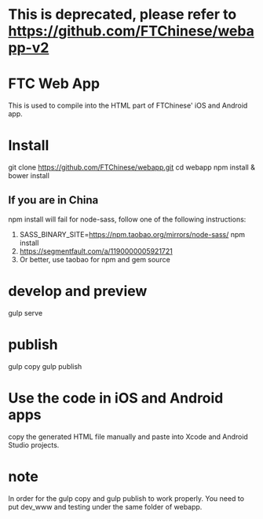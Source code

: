# This is deprecated, please refer to https://github.com/FTChinese/webapp-v2

# FTC Web App
This is used to compile into the HTML part of FTChinese' iOS and Android app. 

# Install
git clone https://github.com/FTChinese/webapp.git
cd webapp
npm install & bower install

## If you are in China
npm install will fail for node-sass, follow one of the following instructions: 
1. SASS_BINARY_SITE=https://npm.taobao.org/mirrors/node-sass/ npm install
2. https://segmentfault.com/a/1190000005921721
3. Or better, use taobao for npm and gem source

# develop and preview
gulp serve

# publish
gulp copy
gulp publish

# Use the code in iOS and Android apps
copy the generated HTML file manually and paste into Xcode and Android Studio projects. 

# note
In order for the gulp copy and gulp publish to work properly. You need to put dev_www and testing under the same folder of webapp. 

